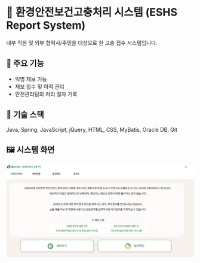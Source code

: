 # 🧾 환경안전보건고충처리 시스템 (ESHS Report System)

내부 직원 및 외부 협력사/주민을 대상으로 한 고충 접수 시스템입니다.

## 🔹 주요 기능
- 익명 제보 가능
- 제보 접수 및 이력 관리
- 안전관리팀의 처리 절차 기록

## 🧩 기술 스택
Java, Spring, JavaScript, jQuery, HTML, CSS, MyBatis, Oracle DB, Git

## 🖼️ 시스템 화면
![제보 시스템 캡처](./picture/difs_main.png)
